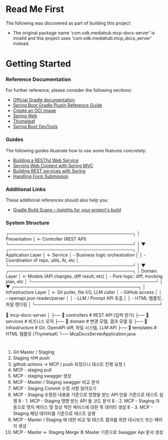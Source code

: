 # Read Me First
The following was discovered as part of building this project:

* The original package name 'com.odk.mediahub.mcp-docs-server' is invalid and this project uses 'com.odk.mediahub.mcp_docs_server' instead.

# Getting Started

### Reference Documentation
For further reference, please consider the following sections:

* [Official Gradle documentation](https://docs.gradle.org)
* [Spring Boot Gradle Plugin Reference Guide](https://docs.spring.io/spring-boot/3.5.3/gradle-plugin)
* [Create an OCI image](https://docs.spring.io/spring-boot/3.5.3/gradle-plugin/packaging-oci-image.html)
* [Spring Web](https://docs.spring.io/spring-boot/3.5.3/reference/web/servlet.html)
* [Thymeleaf](https://docs.spring.io/spring-boot/3.5.3/reference/web/servlet.html#web.servlet.spring-mvc.template-engines)
* [Spring Boot DevTools](https://docs.spring.io/spring-boot/3.5.3/reference/using/devtools.html)

### Guides
The following guides illustrate how to use some features concretely:

* [Building a RESTful Web Service](https://spring.io/guides/gs/rest-service/)
* [Serving Web Content with Spring MVC](https://spring.io/guides/gs/serving-web-content/)
* [Building REST services with Spring](https://spring.io/guides/tutorials/rest/)
* [Handling Form Submission](https://spring.io/guides/gs/handling-form-submission/)

### Additional Links
These additional references should also help you:

* [Gradle Build Scans – insights for your project's build](https://scans.gradle.com#gradle)



### System Structure 
┌────────────────────────────────────────┐
│               Presentation             │ ← Controller (REST API)
└────────────────────────────────────────┘
                 │
                 ▼
┌────────────────────────────────────────┐
│             Application Layer          │ ← Service
│ - Business logic orchestration         │
│ - Coordination of repo, utils, AI, etc │
└────────────────────────────────────────┘
                 │
                 ▼
┌────────────────────────────────────────┐
│               Domain Layer             │ ← Models (API changes, diff result, etc)
│ - Pure logic: diff, mocking plan, etc  │
└────────────────────────────────────────┘
                 │
                 ▼
┌────────────────────────────────────────┐
│             Infrastructure Layer       │ ← Git puller, file I/O, LLM caller
│ - GitHub access                        │
│ - openapi.json reader/parser           │
│ - LLM / Prompt API 호출                 │
│ - HTML 템플릿, 파일 렌더링                 │
└────────────────────────────────────────┘


📁 mcp-docs-server
│
├── 📂 controllers       # REST API (입력 받기)
├── 📂 services          # 비즈니스 로직
├── 📂 domain            # 변경 모델, 결과 모델 등
├── 📂 infrastructure    # Git, OpenAPI diff, 파일 시스템, LLM API
├── 📂 templates         # HTML 템플릿 (Thymeleaf)
└── McpDocsServerApplication.java




#

1. Git Master / Staging
2. Staging 서버 push
3. github actions -> MCP ( push 되었으니 테스트 진행 요청 )
4. MCP - staging pull
5. MCP - staging swagger 생성
6. MCP - Master / Staging swagger 비교 분석
7. MCP - Staging Commit 수정 사항 읽어오기
8. MCP - Staging 수정된 내용을 기준으로 영향을 받는 API 만을 기준으로 테스트 실행
8 - 1. MCP - Staging 영향 받는 API 들 코드 분석
8 - 2. MCP - Staging 자동으로 엣지 케이스 및 정상 적인 케이스에 대한 목 데이터 생성
8 - 3. MCP - Staging 해당 데이터를 기준으로 테스트 실행
9. MCP - Master / Staging 에 대한 비교 및 테스트 결과를 위한 대시보드 또는 페이지 생성
10. MCP - Master <- Staging Merge 후 Master 기준으로 Swagger Api 문서 생성 